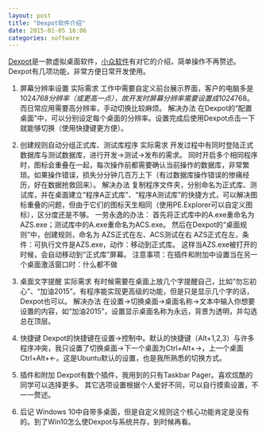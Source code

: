 ```yaml
---
layout: post
title: "Dexpot软件介绍"
date: 2015-01-05 16:06
categories: software
---
```


[Dexpot][dexpot-official-site]是一款虚拟桌面软件，[小众软件][appin-dexpot]有对它的介绍，简单操作不再赘述。
Dexpot有几项功能，非常方便日常开发使用。

1. 屏幕分辨率设置
实际需求
工作中需要自定义前台展示界面，客户的电脑多是1024*768分辨率（或更高一点），故开发时屏幕分辨率需要设置成1024*768。而日常应用需要高分辨率，手动切换比较麻烦。
解决办法
在Dexpot的“配置桌面”中，可以分别设定每个桌面的分辨率。设置完成后使用Dexpot点击一下就能够切换（使用快捷键更方便）。

2. 创建规则自动分组正式库、测试库程序
实际需求
开发过程中有同时登陆正式数据库与测试数据库，进行开发->测试->发布的需求。
同时开启多个相同程序时，图标会重叠在一起，每次操作前都需要确认当前操作的数据库，非常繁琐。如果操作错误，损失分分钟几百万上下（有过数据库操作错误的惨痛经历，好在数据抢救回来）。
解决办法
复制程序文件夹，分别命名为正式库、测试库，并在桌面建立“程序A正式库”、“程序A测试库”的快捷方式，可以解决图标重叠的问题，但由于它们的图标天生相同（使用PE.Explorer可以自定义图标），区分度还是不够。
一劳永逸的办法：
首先将正式库中的A.exe重命名为AZS.exe；测试库中的A.exe重命名为ACS.exe。
然后在Dexpot的“桌面规则”中，创建规则，命名为
AZS正式在左、ACS测试在右
AZS正式在左，条件：可执行文件是AZS.exe，动作：移动到正式库。
这样当AZS.exe被打开的时候，会自动移动到“正式库”屏幕。
注意事项：在插件和附加中设置当在另一个桌面激活窗口时：什么都不做

3. 桌面文字提醒
实际需求
有时候需要在桌面上放几个字提醒自己，比如“勿忘初心”、“加油2015”。有程序能实现更高级的功能，但是只是显示几个字的话，Dexpot也可以。
解决办法
在设置->切换桌面->桌面名称->文本中输入你想要设置的内容，如“加油2015”，设置显示桌面名称为永远，背景为透明，并勾选总在顶层。

4. 快捷键
Dexpot的快捷键在设置->控制中。默认的快捷键（Alt+1,2,3）与许多程序冲突，我只设置了切换桌面->下一个桌面为Ctrl+Alt+→，上一个桌面Ctrl+Alt+←。这是Ubuntu默认的设置，也是我所熟悉的切换方式。

5. 插件和附加
Dexpot有数个插件，我用到的只有Taskbar Pager。喜欢炫酷的同学可以选择更多。
其它选项设置根据个人爱好不同，可以自行摸索设置，不一一赘述。

6. 后记
Windows 10中自带多桌面，但是自定义规则这个核心功能肯定是没有的。到了Win10怎么使Dexpot与系统共存，到时候再看。

[dexpot-official-site]: http://dexpot.de/
[appin-dexpot]: http://www.appinn.com/dexpot/
